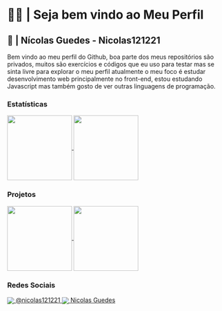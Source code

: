 # 👨‍💻 | Seja bem vindo ao Meu Perfil

## 💾 | Nícolas Guedes - Nicolas121221

Bem vindo ao meu perfil do Github, boa parte dos meus repositórios são privados, muitos
são exercícios e códigos que eu uso para testar mas se sinta livre para explorar o meu perfil
atualmente o meu foco é estudar desenvolvimento web principalmente no front-end, estou estudando
Javascript mas também gosto de ver outras linguagens de programação.

### Estatísticas

<a href="https://github.com/nicolas121221/">
    <img height=150 align="center" src="https://github-readme-stats.vercel.app/api?username=nicolas121221&show_icons=true&show&theme=transparent&locale=pt-br" />
</a>
<a href="https://github.com/nicolas121221/">
  <img height=150 align="center" src="https://github-readme-stats.vercel.app/api/top-langs/?username=nicolas121221&layout=compact&locale=pt-br&theme=transparent" />
</a>

### Projetos

<a href="https://github.com/nicolas121221/ProjetoEntra21">
    <img height=150 align="center"  src="https://github-readme-stats.vercel.app/api/pin/?username=nicolas121221&repo=ProjetoEntra21&locale=pt-br&theme=transparent"  />
</a>
<a href="https://github.com/nicolas121221/Curso-JavascriptTypescript">
  <img height=150 align="center" src="https://github-readme-stats.vercel.app/api/pin/?username=nicolas121221&repo=Curso-JavascriptTypescript&locale=pt-br&theme=transparent" />
</a>

### Redes Sociais

<a href="https://instagram.com/nicolas121221">
    <img align="center" src="https://img.shields.io/badge/Instagram-E4405F?style=for-the-badge&logo=instagram&logoColor=white" /> @nicolas121221
</a>

<a href="https://br.linkedin.com/in/nicolasguedes1">
    <img align="center" src="https://img.shields.io/badge/LinkedIn-0077B5?style=for-the-badge&logo=linkedin&logoColor=white" /> Nicolas Guedes
</a>
